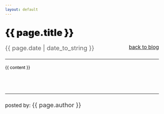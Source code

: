 ```yaml
---
layout: default
---
```


<style>

#blog_title {
    color: #111;
    font-size: 2.2em;
    font-weight: 900;
    padding-bottom: 10px;
    padding-top: 20px;
}
#blog_subtitle { 
    padding-bottom: 10px;
    padding-top: 10px;
    font-size: 1.2em;
}
#blog_date {   
    color: #666;
    font-size: 1.2em;
}
#blog_author {   
    color: #333;
    font-size: 1.2em;
}
#blog_post {   
    color:#000;
    font-size:1.0em;  
    line-height: 180%;
    padding-bottom: 60px;
}

</style>

<!-- ============ CONTENT ============ -->
<div id="container">
	<div id="blog_title" class="post">
		{{ page.title }}
	</div>
    <div id="blog_subtitle" class="post">
		<span id="blog_date">{{ page.date | date_to_string }}</span>
        <span style="float:right"><a href="/blog">back to blog</a></span>
	</div>
    <hr/>	
    <div id="blog_post" class="post">
		{{ content }}
	</div>
    <hr/>
    <div id="blog_subtitle" class="post">
        posted by: <span id="blog_author">{{ page.author }}</span>
	</div>
</div>